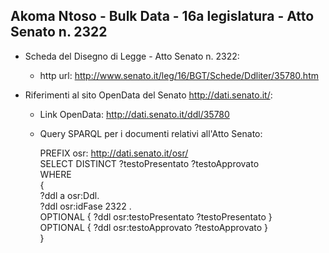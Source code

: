 ## Akoma Ntoso - Bulk Data - 16a legislatura - Atto Senato n. 2322 ##

* Scheda del Disegno di Legge - Atto Senato n. 2322:
	* http url: http://www.senato.it/leg/16/BGT/Schede/Ddliter/35780.htm

* Riferimenti al sito OpenData del Senato http://dati.senato.it/:
	* Link OpenData: http://dati.senato.it/ddl/35780
	* Query SPARQL per i documenti relativi all'Atto Senato:

        PREFIX osr: <http://dati.senato.it/osr/>  
		SELECT DISTINCT ?testoPresentato ?testoApprovato  
		WHERE  
		{  
		    ?ddl a osr:Ddl.  
		    ?ddl osr:idFase 2322 .  
		    OPTIONAL { ?ddl osr:testoPresentato ?testoPresentato }  
		    OPTIONAL { ?ddl osr:testoApprovato ?testoApprovato }  
		}
		